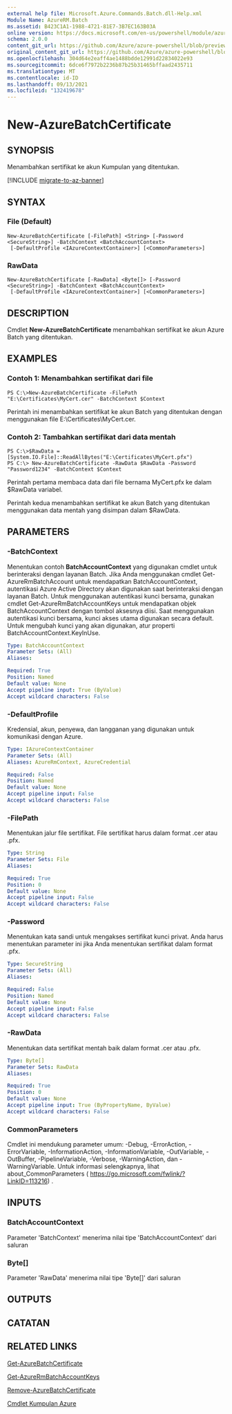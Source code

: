 ```yaml
---
external help file: Microsoft.Azure.Commands.Batch.dll-Help.xml
Module Name: AzureRM.Batch
ms.assetid: B423C1A1-1988-4721-81E7-3B7EC163B03A
online version: https://docs.microsoft.com/en-us/powershell/module/azurerm.batch/new-azurebatchcertificate
schema: 2.0.0
content_git_url: https://github.com/Azure/azure-powershell/blob/preview/src/ResourceManager/AzureBatch/Commands.Batch/help/New-AzureBatchCertificate.md
original_content_git_url: https://github.com/Azure/azure-powershell/blob/preview/src/ResourceManager/AzureBatch/Commands.Batch/help/New-AzureBatchCertificate.md
ms.openlocfilehash: 304d64e2eaff4ae1488bdde12991d22834022e93
ms.sourcegitcommit: 6dce6f7972b2236b87b25b31465bffaad2435711
ms.translationtype: MT
ms.contentlocale: id-ID
ms.lasthandoff: 09/13/2021
ms.locfileid: "132419678"
---
```

# New-AzureBatchCertificate

## SYNOPSIS
Menambahkan sertifikat ke akun Kumpulan yang ditentukan.

[!INCLUDE [migrate-to-az-banner](../../includes/migrate-to-az-banner.md)]

## SYNTAX

### File (Default)
```
New-AzureBatchCertificate [-FilePath] <String> [-Password <SecureString>] -BatchContext <BatchAccountContext>
 [-DefaultProfile <IAzureContextContainer>] [<CommonParameters>]
```

### RawData
```
New-AzureBatchCertificate [-RawData] <Byte[]> [-Password <SecureString>] -BatchContext <BatchAccountContext>
 [-DefaultProfile <IAzureContextContainer>] [<CommonParameters>]
```

## DESCRIPTION
Cmdlet **New-AzureBatchCertificate** menambahkan sertifikat ke akun Azure Batch yang ditentukan.

## EXAMPLES

### Contoh 1: Menambahkan sertifikat dari file
```
PS C:\>New-AzureBatchCertificate -FilePath "E:\Certificates\MyCert.cer" -BatchContext $Context
```

Perintah ini menambahkan sertifikat ke akun Batch yang ditentukan dengan menggunakan file E:\Certificates\MyCert.cer.

### Contoh 2: Tambahkan sertifikat dari data mentah
```
PS C:\>$RawData = [System.IO.File]::ReadAllBytes("E:\Certificates\MyCert.pfx")
PS C:\> New-AzureBatchCertificate -RawData $RawData -Password "Password1234" -BatchContext $Context
```

Perintah pertama membaca data dari file bernama MyCert.pfx ke dalam $RawData variabel.

Perintah kedua menambahkan sertifikat ke akun Batch yang ditentukan menggunakan data mentah yang disimpan dalam $RawData.

## PARAMETERS

### -BatchContext
Menentukan contoh **BatchAccountContext** yang digunakan cmdlet untuk berinteraksi dengan layanan Batch.
Jika Anda menggunakan cmdlet Get-AzureRmBatchAccount untuk mendapatkan BatchAccountContext, autentikasi Azure Active Directory akan digunakan saat berinteraksi dengan layanan Batch. Untuk menggunakan autentikasi kunci bersama, gunakan cmdlet Get-AzureRmBatchAccountKeys untuk mendapatkan objek BatchAccountContext dengan tombol aksesnya diisi. Saat menggunakan autentikasi kunci bersama, kunci akses utama digunakan secara default. Untuk mengubah kunci yang akan digunakan, atur properti BatchAccountContext.KeyInUse.

```yaml
Type: BatchAccountContext
Parameter Sets: (All)
Aliases: 

Required: True
Position: Named
Default value: None
Accept pipeline input: True (ByValue)
Accept wildcard characters: False
```

### -DefaultProfile
Kredensial, akun, penyewa, dan langganan yang digunakan untuk komunikasi dengan Azure.

```yaml
Type: IAzureContextContainer
Parameter Sets: (All)
Aliases: AzureRmContext, AzureCredential

Required: False
Position: Named
Default value: None
Accept pipeline input: False
Accept wildcard characters: False
```

### -FilePath
Menentukan jalur file sertifikat.
File sertifikat harus dalam format .cer atau .pfx.

```yaml
Type: String
Parameter Sets: File
Aliases: 

Required: True
Position: 0
Default value: None
Accept pipeline input: False
Accept wildcard characters: False
```

### -Password
Menentukan kata sandi untuk mengakses sertifikat kunci privat.
Anda harus menentukan parameter ini jika Anda menentukan sertifikat dalam format .pfx.

```yaml
Type: SecureString
Parameter Sets: (All)
Aliases: 

Required: False
Position: Named
Default value: None
Accept pipeline input: False
Accept wildcard characters: False
```

### -RawData
Menentukan data sertifikat mentah baik dalam format .cer atau .pfx.

```yaml
Type: Byte[]
Parameter Sets: RawData
Aliases: 

Required: True
Position: 0
Default value: None
Accept pipeline input: True (ByPropertyName, ByValue)
Accept wildcard characters: False
```

### CommonParameters
Cmdlet ini mendukung parameter umum: -Debug, -ErrorAction, -ErrorVariable, -InformationAction, -InformationVariable, -OutVariable, -OutBuffer, -PipelineVariable, -Verbose, -WarningAction, dan -WarningVariable. Untuk informasi selengkapnya, lihat about_CommonParameters ( https://go.microsoft.com/fwlink/?LinkID=113216) .

## INPUTS

### BatchAccountContext
Parameter 'BatchContext' menerima nilai tipe 'BatchAccountContext' dari saluran

### Byte[]
Parameter 'RawData' menerima nilai tipe 'Byte[]' dari saluran

## OUTPUTS

## CATATAN

## RELATED LINKS

[Get-AzureBatchCertificate](./Get-AzureBatchCertificate.md)

[Get-AzureRmBatchAccountKeys](./Get-AzureRmBatchAccountKeys.md)

[Remove-AzureBatchCertificate](./Remove-AzureBatchCertificate.md)

[Cmdlet Kumpulan Azure](./AzureRM.Batch.md)


